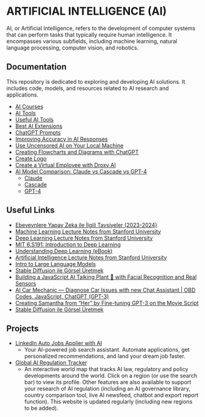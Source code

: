 # ARTIFICIAL INTELLIGENCE (AI)

AI, or Artificial Intelligence, refers to the development of computer systems that can perform tasks that typically require human intelligence. It encompasses various subfields, including machine learning, natural language processing, computer vision, and robotics.

## Documentation

This repository is dedicated to exploring and developing AI solutions. It includes code, models, and resources related to AI research and applications.

- [AI Courses](./ai.courses.md)
- [AI Tools](./ai.tools.md)
- [Useful AI Tools](./useful.ai.tools.md)
- [Best AI Extensions](./extensions.md)
- [ChatGPT Prompts](./chatgpt.prompts.md)
- [Improving Accuracy in AI Responses](./improving.ai.accuracy.md)
- [Use Uncensored AI on Your Local Machine](./uncensored.ai.md)
- [Creating Flowcharts and Diagrams with ChatGPT](./chatgpt.flowcharts.md)
- [Create Logo](./create.logo.md)
- [Create a Virtual Employee with Droxy AI](./create.virtual.employee.with.droxy.md)
- [AI Model Comparison: Claude vs Cascade vs GPT-4](./ai.comparison.md)
  - [Claude](./claude.explanation.md)
  - [Cascade](./cascade.explanation.md)
  - [GPT-4](./gpt4.explanation.md)

## Useful Links

- [Ebeveynlere Yapay Zeka ile İlgili Tavsiyeler (2023-2024)](https://cbddo.gov.tr/arastirma-raporlari/)
- [Machine Learning Lecture Notes from Stanford University](https://github.com/afshinea/stanford-cs-229-machine-learning/tree/master)
- [Deep Learning Lecture Notes from Stanford University](https://github.com/afshinea/stanford-cs-230-deep-learning)
- [MIT 6.S191: Introduction to Deep Learning](https://www.youtube.com/watch?v=ErnWZxJovaM&list=PLtBw6njQRU-rwp5__7C0oIVt26ZgjG9NI&t=29s)
- [Understanding Deep Learning (eBook)](https://udlbook.github.io/udlbook/)
- [Artificial Intelligence Lecture Notes from Stanford University](https://github.com/afshinea/stanford-cs-221-artificial-intelligence)
- [Intro to Large Language Models](https://www.youtube.com/watch?v=zjkBMFhNj_g)
- [Stable Diffusion ile Görsel Üretmek](https://www.youtube.com/watch?v=DcwH_95F_pU)
- [Building a JavaScript AI Talking Plant 🌱 with Facial Recognition and Real Sensors](https://matemarschalko.medium.com/building-a-javascript-ai-talking-plant-with-facial-recognition-and-real-sensors-74364f005ae5)
- [AI Car Mechanic — Diagnose Car Issues with new Chat Assistant | OBD Codes, JavaScript, ChatGPT (GPT-3)](https://matemarschalko.medium.com/ai-car-mechanic-diagnose-car-issues-with-new-chat-assistant-obd-codes-javascript-chatgpt-d69b77405c39)
- [Creating Samantha from “Her” by Fine-tuning GPT-3 on the Movie Script](https://matemarschalko.medium.com/creating-samantha-from-her-by-fine-tuning-gpt-3-on-the-movie-script-dabdbf78b883)
- [Stable Diffusion ile Görsel Üretmek](https://www.youtube.com/watch?v=DcwH_95F_pU)

## Projects

- [LinkedIn Auto Jobs Applier with AI](https://github.com/feder-cr/linkedIn_auto_jobs_applier_with_AI)
  - Your AI-powered job search assistant. Automate applications, get personalized recommendations, and land your dream job faster.
- [Global AI Regulation Tracker](https://www.techieray.com/GlobalAIRegulationTracker)
  - An interactive world map that tracks AI law, regulatory and policy developments around the world. Click on a region (or use the search bar) to view its profile. Other features are also available to support your research of AI regulation (including an AI governance library, country comparison tool, live AI newsfeed, chatbot and export report function). This website is updated regularly (including new regions to be added).
